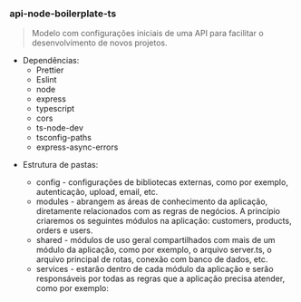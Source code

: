 ### api-node-boilerplate-ts
> Modelo com configurações iniciais de uma API para facilitar o desenvolvimento de novos projetos.
 
- Dependências:
  - Prettier
  - Eslint
  - node
  - express
  - typescript
  - cors
  - ts-node-dev
  - tsconfig-paths
  - express-async-errors

* Estrutura de pastas:

    * config - configurações de bibliotecas externas, como por exemplo, autenticação, upload, email, etc.
    * modules - abrangem as áreas de conhecimento da aplicação, diretamente relacionados com as regras de negócios. A princípio criaremos os seguintes módulos na aplicação: customers, products, orders e users.
    * shared - módulos de uso geral compartilhados com mais de um módulo da aplicação, como por exemplo, o arquivo server.ts, o arquivo principal de rotas, conexão com banco de dados, etc.
    * services - estarão dentro de cada módulo da aplicação e serão responsáveis por todas as regras que a aplicação precisa atender, como por exemplo:
